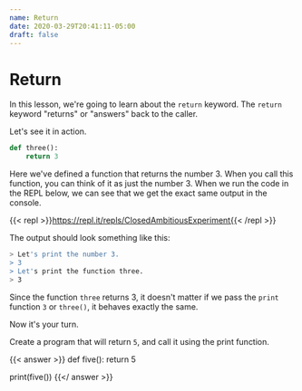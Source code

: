 ```yaml
---
name: Return
date: 2020-03-29T20:41:11-05:00
draft: false
---
```


# Return

In this lesson, we're going to learn about the `return` keyword. The `return` keyword "returns" or "answers" back to the caller.

Let's see it in action.

```python
def three():
    return 3
```

Here we've defined a function that returns the number 3. When you call this function, you can think of it as just the number 3. When we run the code in the REPL below, we can see that we get the exact same output in the console.

{{< repl >}}https://repl.it/repls/ClosedAmbitiousExperiment{{< /repl >}}

The output should look something like this:

```bash
> Let's print the number 3.
> 3
> Let's print the function three.
> 3
```

Since the function `three` returns 3, it doesn't matter if we pass the `print` function `3` or `three()`, it behaves exactly the same.

Now it's your turn.

Create a program that will return `5`, and call it using the print function.

{{< answer >}}
def five():
  return 5

print(five())
{{</ answer >}}
